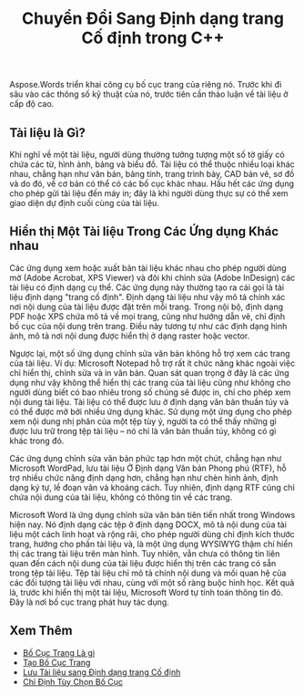 ﻿---
title: Chuyển Đổi Sang Định dạng trang Cố định trong C++
second_title: Aspose.Words cho C++
articleTitle: Chuyển đổi Sang Định dạng trang Cố định
linktitle: Chuyển đổi Sang Định dạng trang Cố định
description: "Lưu tài liệu vào PDF, XPS, HTML, XAML, PostScript, và PCL định dạng."
type: docs
weight: 10
url: /vi/cpp/converting-to-fixed-page-format/
---

Aspose.Words triển khai công cụ bố cục trang của riêng nó. Trước khi đi sâu vào các thông số kỹ thuật của nó, trước tiên cần thảo luận về tài liệu ở cấp độ cao.

## Tài liệu là Gì?

Khi nghĩ về một tài liệu, người dùng thường tưởng tượng một số tờ giấy có chứa các từ, hình ảnh, bảng và biểu đồ. Tài liệu có thể thuộc nhiều loại khác nhau, chẳng hạn như văn bản, bảng tính, trang trình bày, CAD bản vẽ, sơ đồ và do đó, về cơ bản có thể có các bố cục khác nhau. Hầu hết các ứng dụng cho phép gửi tài liệu đến máy in; đây là khi người dùng thực sự có thể xem giao diện dự định cuối cùng của tài liệu.

## Hiển thị Một Tài liệu Trong Các Ứng dụng Khác nhau

Các ứng dụng xem hoặc xuất bản tài liệu khác nhau cho phép người dùng mở (Adobe Acrobat, XPS Viewer) và đôi khi chỉnh sửa (Adobe InDesign) các tài liệu có định dạng cụ thể. Các ứng dụng này thường tạo ra cái gọi là tài liệu định dạng "trang cố định". Định dạng tài liệu như vậy mô tả chính xác nơi nội dung của tài liệu được đặt trên mỗi trang. Trong nội bộ, định dạng PDF hoặc XPS chứa mô tả về mọi trang, cũng như hướng dẫn vẽ, chỉ định bố cục của nội dung trên trang. Điều này tương tự như các định dạng hình ảnh, mô tả nơi nội dung được hiển thị ở dạng raster hoặc vector.

Ngược lại, một số ứng dụng chỉnh sửa văn bản không hỗ trợ xem các trang của tài liệu. Ví dụ: Microsoft Notepad hỗ trợ rất ít chức năng khác ngoài việc chỉ hiển thị, chỉnh sửa và in văn bản. Quan sát quan trọng ở đây là các ứng dụng như vậy không thể hiển thị các trang của tài liệu cũng như không cho người dùng biết có bao nhiêu trong số chúng sẽ được in, chỉ cho phép xem nội dung tài liệu. Tài liệu có thể được lưu ở định dạng văn bản thuần túy và có thể được mở bởi nhiều ứng dụng khác. Sử dụng một ứng dụng cho phép xem nội dung nhị phân của một tệp tùy ý, người ta có thể thấy những gì được lưu trữ trong tệp tài liệu – nó chỉ là văn bản thuần túy, không có gì khác trong đó.

Các ứng dụng chỉnh sửa văn bản phức tạp hơn một chút, chẳng hạn như Microsoft WordPad, lưu tài liệu Ở Định dạng Văn bản Phong phú (RTF), hỗ trợ nhiều chức năng định dạng hơn, chẳng hạn như chèn hình ảnh, định dạng ký tự, lề đoạn văn và khoảng cách. Tuy nhiên, định dạng RTF cũng chỉ chứa nội dung của tài liệu, không có thông tin về các trang.

Microsoft Word là ứng dụng chỉnh sửa văn bản tiên tiến nhất trong Windows hiện nay. Nó định dạng các tệp ở định dạng DOCX, mô tả nội dung của tài liệu một cách linh hoạt và rộng rãi, cho phép người dùng chỉ định kích thước trang, hướng cho phần tài liệu và, là một ứng dụng WYSIWYG thậm chí hiển thị các trang tài liệu trên màn hình. Tuy nhiên, vẫn chưa có thông tin liên quan đến cách nội dung của tài liệu được hiển thị trên các trang có sẵn trong tệp tài liệu. Tệp tài liệu chỉ mô tả chính nội dung và mối quan hệ của các đối tượng tài liệu với nhau, cùng với một số ràng buộc hình học. Kết quả là, trước khi hiển thị một tài liệu, Microsoft Word tự tính toán thông tin đó. Đây là nơi bố cục trang phát huy tác dụng.

## Xem Thêm

* [Bố Cục Trang Là gì](/words/cpp/what-is-a-page-layout/)
* [Tạo Bố Cục Trang](/words/cpp/creating-a-page-layout/)
* [Lưu Tài liệu sang Định dạng trang Cố định](/words/cpp/saving-a-document-to-fixed-page-format/)
* [Chỉ Định Tùy Chọn Bố Cục](/words/cpp/specify-layout-options/)